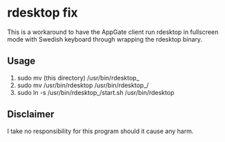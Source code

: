 rdesktop fix
============

This is a workaround to have the AppGate client run rdesktop in fullscreen mode with Swedish keyboard through wrapping the rdesktop binary.

Usage
------------------
1. sudo mv (this directory) /usr/bin/rdesktop_
2. sudo mv /usr/bin/rdesktop /usr/bin/rdesktop_/
3. sudo ln -s /usr/bin/rdesktop_/start.sh /usr/bin/rdesktop

Disclaimer
------------------
I take no responsibility for this program should it cause any harm.
